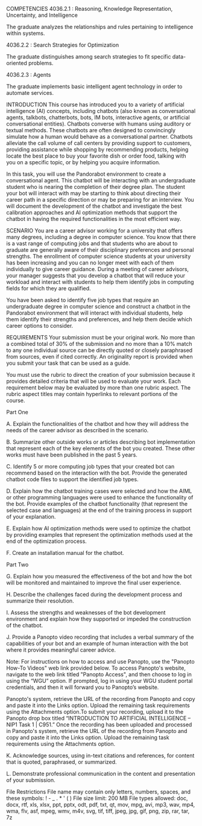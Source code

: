 COMPETENCIES
4036.2.1 : Reasoning, Knowledge Representation, Uncertainty, and Intelligence

The graduate analyzes the relationships and rules pertaining to intelligence within systems.

4036.2.2 : Search Strategies for Optimization

The graduate distinguishes among search strategies to fit specific data-oriented problems.

4036.2.3 : Agents

The graduate implements basic intelligent agent technology in order to automate services.

INTRODUCTION
This course has introduced you to a variety of artificial intelligence (AI) concepts, including chatbots (also known as conversational agents, talkbots, chatterbots, bots, IM bots, interactive agents, or artificial conversational entities). Chatbots converse with humans using auditory or textual methods. These chatbots are often designed to convincingly simulate how a human would behave as a conversational partner. Chatbots alleviate the call volume of call centers by providing support to customers, providing assistance while shopping by recommending products, helping locate the best place to buy your favorite dish or order food, talking with you on a specific topic, or by helping you acquire information.



In this task, you will use the Pandorabot environment to create a conversational agent. This chatbot will be interacting with an undergraduate student who is nearing the completion of their degree plan. The student your bot will interact with may be starting to think about directing their career path in a specific direction or may be preparing for an interview. You will document the development of the chatbot and investigate the best calibration approaches and AI optimization methods that support the chatbot in having the required functionalities in the most efficient way.

SCENARIO
You are a career advisor working for a university that offers many degrees, including a degree in computer science. You know that there is a vast range of computing jobs and that students who are about to graduate are generally aware of their disciplinary preferences and personal strengths. The enrollment of computer science students at your university has been increasing and you can no longer meet with each of them individually to give career guidance. During a meeting of career advisors, your manager suggests that you develop a chatbot that will reduce your workload and interact with students to help them identify jobs in computing fields for which they are qualified.



You have been asked to identify five job types that require an undergraduate degree in computer science and construct a chatbot in the Pandorabot environment that will interact with individual students, help them identify their strengths and preferences, and help them decide which career options to consider.

REQUIREMENTS
Your submission must be your original work. No more than a combined total of 30% of the submission and no more than a 10% match to any one individual source can be directly quoted or closely paraphrased from sources, even if cited correctly. An originality report is provided when you submit your task that can be used as a guide.



You must use the rubric to direct the creation of your submission because it provides detailed criteria that will be used to evaluate your work. Each requirement below may be evaluated by more than one rubric aspect. The rubric aspect titles may contain hyperlinks to relevant portions of the course.



Part One


A.  Explain the functionalities of the chatbot and how they will address the needs of the career advisor as described in the scenario.


B.  Summarize other outside works or articles describing bot implementation that represent each of the key elements of the bot you created. These other works must have been published in the past 5 years.


C.  Identify 5 or more computing job types that your created bot can recommend based on the interaction with the bot. Provide the generated chatbot code files to support the identified job types.
 

D.  Explain how the chatbot training cases were selected and how the AIML or other programming languages were used to enhance the functionality of the bot. Provide examples of the chatbot functionality (that represent the selected case and languages) at the end of the training process in support of your explanation.


E.  Explain how AI optimization methods were used to optimize the chatbot by providing examples that represent the optimization methods used at the end of the optimization process.


F.  Create an installation manual for the chatbot.


Part Two 


G.  Explain how you measured the effectiveness of the bot and how the bot will be monitored and maintained to improve the final user experience.


H.  Describe the challenges faced during the development process and summarize their resolution. 



I.  Assess the strengths and weaknesses of the bot development environment and explain how they supported or impeded the construction of the chatbot. 



J.  Provide a Panopto video recording that includes a verbal summary of the capabilities of your bot and an example of human interaction with the bot where it provides meaningful career advice. 



Note: For instructions on how to access and use Panopto, use the "Panopto How-To Videos" web link provided below. To access Panopto's website, navigate to the web link titled "Panopto Access", and then choose to log in using the “WGU” option. If prompted, log in using your WGU student portal credentials, and then it will forward you to Panopto’s website.


Panopto's system, retrieve the URL of the recording from Panopto and copy and paste it into the Links option. Upload the remaining task requirements using the Attachments option.To submit your recording, upload it to the Panopto drop box titled “INTRODUCTION TO ARTIFICIAL INTELLIGENCE – NIP1 Task 1 | C951.” Once the recording has been uploaded and processed in Panopto's system, retrieve the URL of the recording from Panopto and copy and paste it into the Links option. Upload the remaining task requirements using the Attachments option. 



K.  Acknowledge sources, using in-text citations and references, for content that is quoted, paraphrased, or summarized. 



L.  Demonstrate professional communication in the content and presentation of your submission.

File Restrictions
File name may contain only letters, numbers, spaces, and these symbols: ! - _ . * ' ( )
File size limit: 200 MB
File types allowed: doc, docx, rtf, xls, xlsx, ppt, pptx, odt, pdf, txt, qt, mov, mpg, avi, mp3, wav, mp4, wma, flv, asf, mpeg, wmv, m4v, svg, tif, tiff, jpeg, jpg, gif, png, zip, rar, tar, 7z
